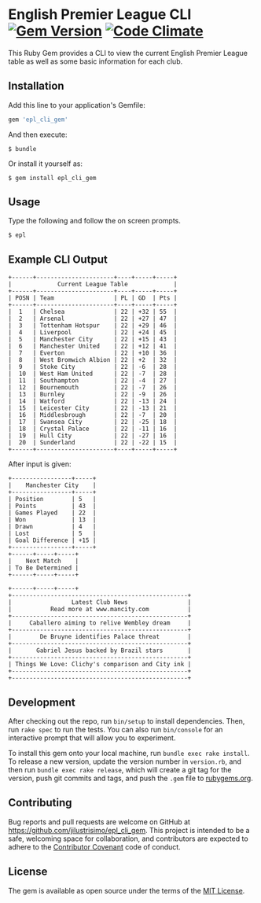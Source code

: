 # English Premier League CLI  [![Gem Version](https://badge.fury.io/rb/epl_cli_gem.svg)](https://badge.fury.io/rb/epl_cli_gem)  [![Code Climate](https://codeclimate.com/github/jilustrisimo/epl-cli-gem/badges/gpa.svg)](https://codeclimate.com/github/jilustrisimo/epl-cli-gem)

This Ruby Gem provides a CLI to view the current English Premier League table as well as some basic information for each club.

## Installation

Add this line to your application's Gemfile:

```ruby
gem 'epl_cli_gem'
```

And then execute:

    $ bundle

Or install it yourself as:

    $ gem install epl_cli_gem

## Usage

Type the following and follow the on screen prompts.

    $ epl


## Example CLI Output

    +------+----------------------+----+-----+-----+
    |             Current League Table             |
    +------+----------------------+----+-----+-----+
    | POSN | Team                 | PL | GD  | Pts |
    +------+----------------------+----+-----+-----+
    |  1   | Chelsea              | 22 | +32 | 55  |
    |  2   | Arsenal              | 22 | +27 | 47  |
    |  3   | Tottenham Hotspur    | 22 | +29 | 46  |
    |  4   | Liverpool            | 22 | +24 | 45  |
    |  5   | Manchester City      | 22 | +15 | 43  |
    |  6   | Manchester United    | 22 | +12 | 41  |
    |  7   | Everton              | 22 | +10 | 36  |
    |  8   | West Bromwich Albion | 22 | +2  | 32  |
    |  9   | Stoke City           | 22 | -6  | 28  |
    |  10  | West Ham United      | 22 | -7  | 28  |
    |  11  | Southampton          | 22 | -4  | 27  |
    |  12  | Bournemouth          | 22 | -7  | 26  |
    |  13  | Burnley              | 22 | -9  | 26  |
    |  14  | Watford              | 22 | -13 | 24  |
    |  15  | Leicester City       | 22 | -13 | 21  |
    |  16  | Middlesbrough        | 22 | -7  | 20  |
    |  17  | Swansea City         | 22 | -25 | 18  |
    |  18  | Crystal Palace       | 22 | -11 | 16  |
    |  19  | Hull City            | 22 | -27 | 16  |
    |  20  | Sunderland           | 22 | -22 | 15  |
    +------+----------------------+----+-----+-----+

After input is given:

    +-----------------+-----+
    |    Manchester City    |
    +-----------------+-----+
    | Position        | 5   |
    | Points          | 43  |
    | Games Played    | 22  |
    | Won             | 13  |
    | Drawn           | 4   |
    | Lost            | 5   |
    | Goal Difference | +15 |
    +-----------------+-----+
    +------+-----+-----+
    |    Next Match    |
    | To Be Determined |
    +------+-----+-----+

    +------+-----+-----+
    +--------------------------------------------------+
    |                 Latest Club News                 |
    |           Read more at www.mancity.com           |
    +--------------------------------------------------+
    |     Caballero aiming to relive Wembley dream     |
    +--------------------------------------------------+
    |        De Bruyne identifies Palace threat        |
    +--------------------------------------------------+
    |       Gabriel Jesus backed by Brazil stars       |
    +--------------------------------------------------+
    | Things We Love: Clichy's comparison and City ink |
    +--------------------------------------------------+
    +--------------------------------------------------+

## Development

After checking out the repo, run `bin/setup` to install dependencies. Then, run `rake spec` to run the tests. You can also run `bin/console` for an interactive prompt that will allow you to experiment.

To install this gem onto your local machine, run `bundle exec rake install`. To release a new version, update the version number in `version.rb`, and then run `bundle exec rake release`, which will create a git tag for the version, push git commits and tags, and push the `.gem` file to [rubygems.org](https://rubygems.org).

## Contributing

Bug reports and pull requests are welcome on GitHub at https://github.com/jilustrisimo/epl_cli_gem. This project is intended to be a safe, welcoming space for collaboration, and contributors are expected to adhere to the [Contributor Covenant](http://contributor-covenant.org) code of conduct.

## License

The gem is available as open source under the terms of the [MIT License](http://opensource.org/licenses/MIT).
